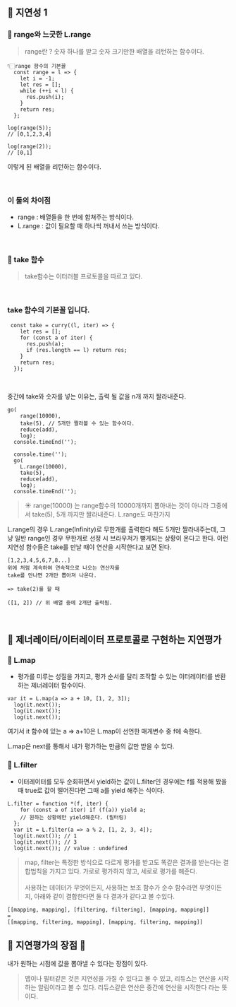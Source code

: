 ## 🌹 지연성 1

### 🤍 range와 느긋한 L.range

> range란 ? 숫자 하나를 받고 숫자 크기만한 배열을 리턴하는 함수이다.

```
👇🏻range 함수의 기본꼴
  const range = l => {
    let i = -1;
    let res = [];
    while (++i < l) {
      res.push(i);
    }
    return res;
  };

log(range(5));
// [0,1,2,3,4]

log(range(2));
// [0,1]
```

이렇게 된 배열을 리턴하는 함수이다.

<br>

### 이 둘의 차이점

- range : 배열들을 한 번에 합쳐주는 방식이다.
- L.range : 값이 필요할 때 하나씩 꺼내서 쓰는 방식이다.

<br>

### 🤍 take 함수

> take함수는 이터러블 프로토콜을 따르고 있다.

<br>

### take 함수의 기본꼴 입니다.

```
 const take = curry((l, iter) => {
    let res = [];
    for (const a of iter) {
      res.push(a);
      if (res.length == l) return res;
    }
    return res;
  });
```

<br>

중간에 take와 숫자를 넣는 이유는, 출력 될 값을 n개 까지 짤라내준다.

```
go(
    range(10000),
    take(5), // 5개만 짤라볼 수 있는 함수이다.
    reduce(add),
    log);
  console.timeEnd('');

  console.time('');
  go(
    L.range(10000),
    take(5),
    reduce(add),
    log);
  console.timeEnd('');
```

> ☀ range(10000) 는 range함수의 10000개까지 뽑아내는 것이 아니라 그중에서 take(5), 5개 까지만 짤라내준다. L.range도 마찬가지

L.range의 경우 L.range(Infinity)로 무한개를 출력한다 해도 5개만 짤라내주는데, 그냥 일반 range인 경우 무한개로 선정 시 브라우저가 뻗게되는 상황이 온다고 한다.
이런 지연성 함수들은 take를 만날 때야 연산을 시작한다고 보면 된다.

```
[1,2,3,4,5,6,7,8...]
위에 처럼 계속하여 연속적으로 나오는 연산자를
take를 만나면 2개만 뽑아져 나온다.

=> take(2)를 할 때

([1, 2]) // 위 배열 중에 2개만 출력됨.
```

<br>

## 🌹 제너레이터/이터레이터 프로토콜로 구현하는 지연평가

### 🤍 L.map

- 평가를 미루는 성질을 가지고, 평가 순서를 달리 조작할 수 있는 이터레이터를 반환하는 제너레이터 함수이다.

```
var it = L.map(a => a + 10, [1, 2, 3]);
  log(it.next());
  log(it.next());
  log(it.next());
```

여기서 it 함수에 있는 a => a+10은 L.map이 선언한 매게변수 중 f에 속한다.

L.map은 next를 통해서 내가 평가하는 만큼의 값만 받을 수 있다.

### 🤍 L.filter

- 이터레이터를 모두 순회하면서
  yield하는 값이 L.filter인 경우에는 f를 적용해 봤을 때
  true로 값이 떨어진다면 그때 a를 yield 해주는 식이다.

```
L.filter = function *(f, iter) {
    for (const a of iter) if (f(a)) yield a;
    // 원하는 상황에만 yield해준다. (필터링)
  };
  var it = L.filter(a => a % 2, [1, 2, 3, 4]);
  log(it.next()); // 1
  log(it.next()); // 3
  log(it.next()); // value : undefined
```

> map, filter는 특정한 방식으로 다르게 평가를 받고도 똑같은 결과를 받는다는 결합법칙을 가지고 있다. 가로로 평가하지 않고, 세로로 평가를 해준다.<br><br>
> 사용하는 데이터가 무엇이든지, 사용하는 보조 함수가 순수 함수라면 무엇이든지, 아래와 같이 결합한다면 둘 다 결과가 같다고 볼 수있다.

```
[[mapping, mapping], [filtering, filtering], [mapping, mapping]]
=
[[mapping, filtering, mapping], [mapping, filtering, mapping]]
```

## 🌼 지연평가의 장점 🌼

내가 원하는 시점에 값을 뽑아낼 수 있다는 장점이 있다.

> 맵이나 필터같은 것은 지연성을 가질 수 있다고 볼 수 있고, 리듀스는 연산을 시작하는 알림이라고 볼 수 있다. 리듀스같은 연산은 중간에 연산을 시작한다 라는 뜻이다.
